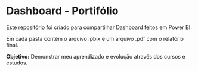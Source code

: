 # Dashboard - Portifólio

Este repositório foi criado para compartilhar Dashboard feitos em Power BI.

Em cada pasta contém o arquivo .pbix e um arquivo .pdf com o relatório final.


**Objetivo:** Demonstrar meu aprendizado e evolução através dos cursos e estudos.

